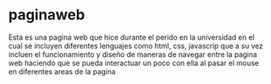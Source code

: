 # paginaweb
Esta es una pagina web que hice durante el perido en la universidad en el cual se incluyen diferentes lenguajes como html, css, javascrip que a su vez incluen el funcionamiento
y diseño de maneras de navegar entre la pagina web haciendo que se pueda interactuar un poco con ella al pasar el mouse en diferentes areas de la pagina
